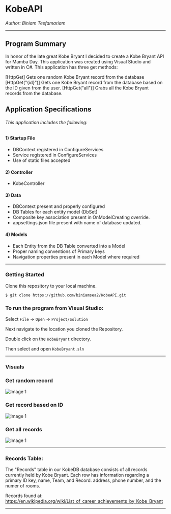 # KobeAPI
*Author: Biniam Tesfamariam*

----

## Program Summary 
In honor of the late great Kobe Bryant I decided to create a Kobe Bryant API for Mamba Day. This application was created using Visual Studio and written in C#. This application has three get methods:  

[HttpGet] Gets one random Kobe Bryant record from the database
[HttpGet("{id}")] Gets one Kobe Bryant record from the database based on the ID given from the user. 
[HttpGet("all")] Grabs all the Kobe Bryant records from the database.


## Application Specifications
###### This application includes the following:  

#### 1) Startup File 
- DBContext registered in ConfigureServices  
- Service registered in ConfigureServices    
- Use of static files accepted  

#### 2) Controller  
- KobeController  
#### 3) Data  
- DBContext present and properly configured  
- DB Tables for each entity model (DbSet<Kobe>)  
- Composite key association present in OnModelCreating override.  
- appsettings.json file present with name of database updated.  
 
#### 4) Models  
- Each Entity from the DB Table converted into a Model  
- Proper naming conventions of Primary keys  
- Navigation properties present in each Model where required  
---

### Getting Started
Clone this repository to your local machine.

```
$ git clone https://github.com/biniamsea2/KobeAPI.git
```

### To run the program from Visual Studio:
Select ```File``` -> ```Open``` -> ```Project/Solution```

Next navigate to the location you cloned the Repository.

Double click on the ```KobeBryant``` directory.

Then select and open ```KobeBryant.sln```

---

### Visuals

### Get random record
![Image 1]()
### Get record based on ID
![Image 1]()
### Get all records
![Image 1]()


---
### Records Table:  
The "Records" table in our KobeDB database consists of all records currently held by Kobe Bryant. Each row has information regarding a primary ID key, name, Team, and Record. address, phone number, and the numer of rooms. 

Records found at: https://en.wikipedia.org/wiki/List_of_career_achievements_by_Kobe_Bryant  

---

